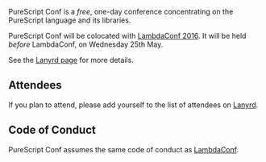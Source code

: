 PureScript Conf is a _free_, one-day conference concentrating on the PureScript language and its libraries.

PureScript Conf will be colocated with [LambdaConf 2016](http://lambdaconf.us). It will be held _before_ LambdaConf, on Wednesday 25th May.

See the [Lanyrd page](http://lanyrd.com/2016/purescript/) for more details.

## Attendees

If you plan to attend, please add yourself to the list of attendees on [Lanyrd](http://lanyrd.com/2016/purescript).

## Code of Conduct

PureScript Conf assumes the same code of conduct as [LambdaConf](http://lambdaconf.us).